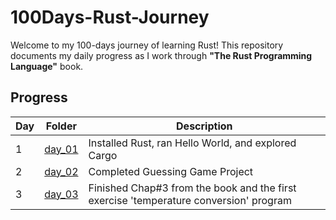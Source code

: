 # 100Days-Rust-Journey

Welcome to my 100-days journey of learning Rust! This repository documents my daily progress as I work through **"The Rust Programming Language"** book.

## Progress

| Day | Folder             | Description                                                                           |
| --- | ------------------ | ------------------------------------------------------------------------------------- |
| 1   | [day_01](./day_01) | Installed Rust, ran Hello World, and explored Cargo                                   |
| 2   | [day_02](./day_02) | Completed Guessing Game Project                                                       |
| 3   | [day_03](./day_03) | Finished Chap#3 from the book and the first exercise 'temperature conversion' program |
